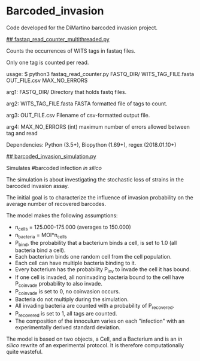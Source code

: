 # Barcoded_invasion

Code developed for the DiMartino barcoded invasion project.

[## fastaq_read_counter_multithreaded.py](https://github.com/Oftatkofta/Barcoded_invasion/blob/master/invasion_simulation_multithreaded.py)

Counts the occurrences of WITS tags in fastaq files.

Only one tag is counted per read.

usage:
$ python3 fastaq_read_counter.py FASTQ_DIR/ WITS_TAG_FILE.fasta OUT_FILE.csv MAX_NO_ERRORS

arg1: FASTQ_DIR/
        Directory that holds fastq files.

arg2: WITS_TAG_FILE.fasta
        FASTA formatted file of tags to count.

arg3: OUT_FILE.csv
        Filename of csv-formatted output file.

arg4: MAX_NO_ERRORS
        (int) maximum number of errors allowed between tag and read

Dependencies: Python (3.5+), Biopython (1.69+), regex (2018.01.10+)

[## barcoded_invasion_simulation.py](https://github.com/Oftatkofta/Barcoded_invasion/blob/master/fastaq_read_counter.py)

Simulates #barcoded infection _in silico_

The simulation is about investigating the stochastic loss of strains in the barcoded invasion assay.

The initial goal is to characterize the influence of invasion probability on
the average number of recovered barcodes.

The model makes the following assumptions:

-  n<sub>cells</sub> = 125.000-175.000 (averages to 150.000)
-  n<sub>bacteria</sub> = MOI*n<sub>cells</sub>
-  P<sub>bind</sub>, the probability that a bacterium binds a cell, is set to 1.0 (all bacteria bind a cell).
-  Each bacterium binds one random cell from the cell population.
-  Each cell can have multiple bacteria binding to it.
-  Every bacterium has the probability P<sub>inv</sub> to invade the cell it has bound.
-  If one cell is invaded, all noninvading bacteria bound to the cell have P<sub>coinvade</sub> probability to also invade.
-  P<sub>coinvade</sub> is set to 0, no coinvasion occurs.
-  Bacteria do not multiply during the simulation.
-  All invading bacteria are counted with a probability of P<sub>recovered</sub>.
-  P<sub>recovered</sub> is set to 1, all tags are counted.
-  The composition of the innoculum varies on each "infection" with an experimentally derived standard deviation.

The model is based on two objects, a Cell, and a Bacterium and is an _in silico_ rewrite of an experimental protocol. It is therefore computationally quite wasteful. 
